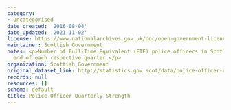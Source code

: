 ```yaml
---
category:
- Uncategorised
date_created: '2016-08-04'
date_updated: '2021-11-02'
license: https://www.nationalarchives.gov.uk/doc/open-government-licence/version/3/
maintainer: Scottish Government
notes: <p>Number of Full-Time Equivalent (FTE) police officers in Scotland at the
  end of each respective quarter.</p>
organization: Scottish Government
original_dataset_link: http://statistics.gov.scot/data/police-officer-quarterly-strength
records: null
resources: []
schema: default
title: Police Officer Quarterly Strength
---
```

